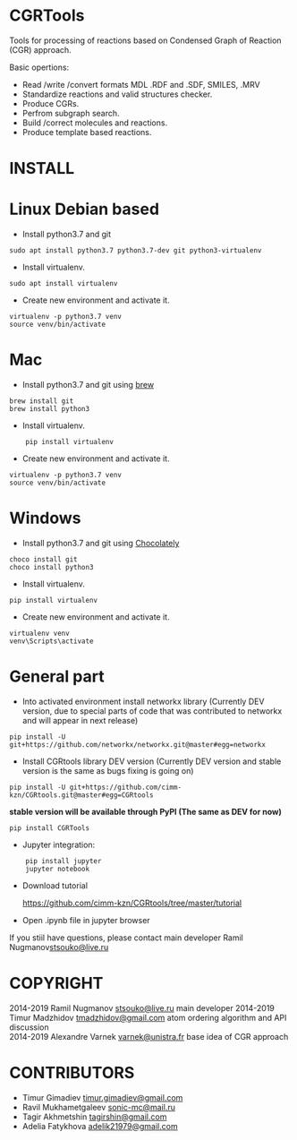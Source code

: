 

CGRTools
=========
Tools for processing of reactions based on Condensed Graph of Reaction (CGR) approach.

Basic opertions:
   - Read /write /convert formats MDL .RDF and .SDF, SMILES, .MRV
   - Standardize reactions and valid structures checker.
   - Produce CGRs.
   - Perfrom subgraph search.
   - Build /correct molecules and reactions.
   - Produce template based reactions.
    
INSTALL
=======

**Linux Debian based**
===============

* Install python3.7 and git

```
sudo apt install python3.7 python3.7-dev git python3-virtualenv
```
    
* Install virtualenv.

```
sudo apt install virtualenv
```

- Create new environment and activate it.

```
virtualenv -p python3.7 venv
source venv/bin/activate
```

**Mac**
=========
- Install python3.7 and git using [brew](<https://brew.sh>)

```
brew install git
brew install python3
```
    
- Install virtualenv.

```
    pip install virtualenv
```

- Create new environment and activate it.

```
virtualenv -p python3.7 venv
source venv/bin/activate
```
    
**Windows**
=========

- Install python3.7 and git using [Chocolately](<https://chocolatey.org/>)

```
choco install git
choco install python3
```
    
- Install virtualenv.

```
pip install virtualenv
```

- Create new environment and activate it.

```
virtualenv venv
venv\Scripts\activate
```

**General part**
================
- Into activated environment install networkx library (Currently DEV version, due to special 
parts of code that was contributed to networkx and will appear in next release)


```
pip install -U git+https://github.com/networkx/networkx.git@master#egg=networkx
```
   
    
- Install CGRtools library DEV version (Currently DEV version and stable version is the same as 
bugs fixing is going on)

```
pip install -U git+https://github.com/cimm-kzn/CGRtools.git@master#egg=CGRtools
```

**stable version will be available through PyPI (The same as DEV for now)**
 
```
pip install CGRTools
```    
    
- Jupyter integration:

```
    pip install jupyter
    jupyter notebook
```
    
- Download tutorial

   <https://github.com/cimm-kzn/CGRtools/tree/master/tutorial>

- Open .ipynb file in jupyter browser


If you stiil have questions, please contact main developer Ramil Nugmanov<stsouko@live.ru>

COPYRIGHT
=========

2014-2019 Ramil Nugmanov <stsouko@live.ru> main developer
2014-2019 Timur Madzhidov <tmadzhidov@gmail.com> atom ordering algorithm and API discussion  
2014-2019 Alexandre Varnek <varnek@unistra.fr> base idea of CGR approach

CONTRIBUTORS
============

* Timur Gimadiev <timur.gimadiev@gmail.com>
* Ravil Mukhametgaleev <sonic-mc@mail.ru>
* Tagir Akhmetshin <tagirshin@gmail.com>
* Adelia Fatykhova <adelik21979@gmail.com>
